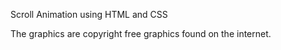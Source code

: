 Scroll Animation using HTML and CSS

The graphics are copyright free graphics found on the internet.
